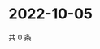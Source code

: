 # 2022-10-05

共 0 条

<!-- BEGIN WEIBO -->
<!-- 最后更新时间 Wed Oct 05 2022 03:13:15 GMT+0800 (China Standard Time) -->

<!-- END WEIBO -->
